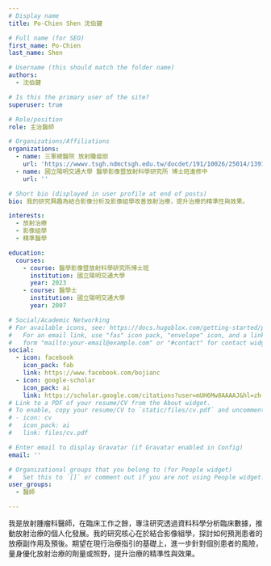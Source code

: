 ```yaml
---
# Display name
title: Po-Chien Shen 沈伯鍵

# Full name (for SEO)
first_name: Po-Chien
last_name: Shen

# Username (this should match the folder name)
authors:
  - 沈伯鍵

# Is this the primary user of the site?
superuser: true

# Role/position
role: 主治醫師

# Organizations/Affiliations
organizations:
  - name: 三軍總醫院 放射腫瘤部
    url: 'https://wwwv.tsgh.ndmctsgh.edu.tw/docdet/191/10026/25014/1391'
  - name: 國立陽明交通大學 醫學影像暨放射科學研究所 博士班進修中
    url: ''

# Short bio (displayed in user profile at end of posts)
bio: 我的研究興趣為結合影像分析及影像組學改善放射治療，提升治療的精準性與效果。

interests:
  - 放射治療
  - 影像組學
  - 精準醫學

education:
  courses:
    - course: 醫學影像暨放射科學研究所博士班
      institution: 國立陽明交通大學
      year: 2023
    - course: 醫學士
      institution: 國立陽明交通大學
      year: 2007

# Social/Academic Networking
# For available icons, see: https://docs.hugoblox.com/getting-started/page-builder/#icons
#   For an email link, use "fas" icon pack, "envelope" icon, and a link in the
#   form "mailto:your-email@example.com" or "#contact" for contact widget.
social:
  - icon: facebook
    icon_pack: fab
    link: https://www.facebook.com/bojianc
  - icon: google-scholar
    icon_pack: ai
    link: https://scholar.google.com/citations?user=mUH6Mw8AAAAJ&hl=zh-TW
# Link to a PDF of your resume/CV from the About widget.
# To enable, copy your resume/CV to `static/files/cv.pdf` and uncomment the lines below.
# - icon: cv
#   icon_pack: ai
#   link: files/cv.pdf

# Enter email to display Gravatar (if Gravatar enabled in Config)
email: ''

# Organizational groups that you belong to (for People widget)
#   Set this to `[]` or comment out if you are not using People widget.
user_groups:
  - 醫師

---
```


我是放射腫瘤科醫師，在臨床工作之餘，專注研究透過資料科學分析臨床數據，推動放射治療的個人化發展。我的研究核心在於結合影像組學，探討如何預測患者的放療副作用及預後。期望在現行治療指引的基礎上，進一步針對個別患者的風險，量身優化放射治療的劑量或照野，提升治療的精準性與效果。